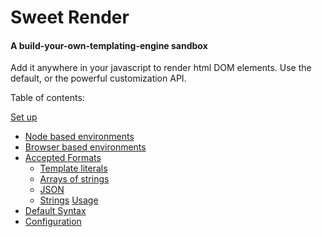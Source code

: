 # Sweet Render
#### A build-your-own-templating-engine sandbox
Add it anywhere in your javascript to render html DOM elements.
Use the default, or the powerful customization API.


Table of contents:

[Set up](/documentation/Setup.md/#set-up)
  - [Node based environments](/documentation/Setup.md/#node-based-environments)
  - [Browser based environments](/documentation/Setup.md/#browser-based-environments)
  - [Accepted Formats](/documentation/Formats.md/#accepted-formats)
    - [Template literals](/documentation/Formats.md/#template-literal-backticks)
    - [Arrays of strings](/documentation/Formats.md/#arrays-of-strings)
    - [JSON](/documentation/Formats.md/#json)
    - [Strings](/documentation/Formats.md/#strings)
[Usage](/documentation/Usage.md/)
  - [Default Syntax](/documentation/Usage.md/#default-syntax)
  - [Configuration](/documentation/Config.md/#configuration)
